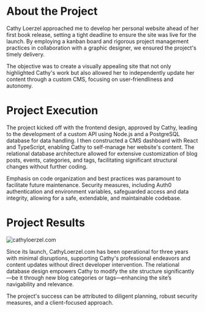 # About the Project

Cathy Loerzel approached me to develop her personal website ahead of her first book release, setting a tight deadline to ensure the site was live for the launch. By employing a kanban board and rigorous project management practices in collaboration with a graphic designer, we ensured the project's timely delivery.

The objective was to create a visually appealing site that not only highlighted Cathy's work but also allowed her to independently update her content through a custom CMS, focusing on user-friendliness and autonomy.

# Project Execution

The project kicked off with the frontend design, approved by Cathy, leading to the development of a custom API using Node.js and a PostgreSQL database for data handling. I then constructed a CMS dashboard with React and TypeScript, enabling Cathy to self-manage her website's content. The relational database architecture allowed for extensive customization of blog posts, events, categories, and tags, facilitating significant structural changes without further coding.

Emphasis on code organization and best practices was paramount to facilitate future maintenance. Security measures, including Auth0 authentication and environment variables, safeguarded access and data integrity, allowing for a safe, extendable, and maintainable codebase.

# Project Results

![cathyloerzel.com](/images/cathy-2.gif)

Since its launch, CathyLoerzel.com has been operational for three years with minimal disruptions, supporting Cathy's professional endeavors and content updates without direct developer intervention. The relational database design empowers Cathy to modify the site structure significantly—be it through new blog categories or tags—enhancing the site’s navigability and relevance.

The project's success can be attributed to diligent planning, robust security measures, and a client-focused approach.